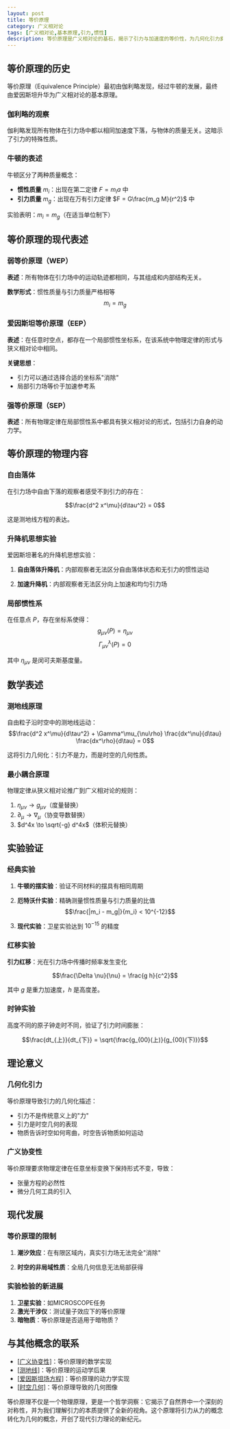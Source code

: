 ```yaml
---
layout: post
title: 等价原理
category: 广义相对论
tags: [广义相对论,基本原理,引力,惯性]
description: 等价原理是广义相对论的基石，揭示了引力与加速度的等价性，为几何化引力奠定基础
---
```


## 等价原理的历史

等价原理（Equivalence Principle）最初由伽利略发现，经过牛顿的发展，最终由爱因斯坦升华为广义相对论的基本原理。

### 伽利略的观察

伽利略发现所有物体在引力场中都以相同加速度下落，与物体的质量无关。这暗示了引力的特殊性质。

### 牛顿的表述

牛顿区分了两种质量概念：
- **惯性质量** $m_i$：出现在第二定律 $F = m_i a$ 中
- **引力质量** $m_g$：出现在万有引力定律 $F = G\frac{m_g M}{r^2}$ 中

实验表明：$m_i = m_g$（在适当单位制下）

## 等价原理的现代表述

### 弱等价原理（WEP）

**表述**：所有物体在引力场中的运动轨迹都相同，与其组成和内部结构无关。

**数学形式**：惯性质量与引力质量严格相等
$$m_i = m_g$$

### 爱因斯坦等价原理（EEP）

**表述**：在任意时空点，都存在一个局部惯性坐标系，在该系统中物理定律的形式与狭义相对论中相同。

**关键思想**：
- 引力可以通过选择合适的坐标系"消除"
- 局部引力场等价于加速参考系

### 强等价原理（SEP）

**表述**：所有物理定律在局部惯性系中都具有狭义相对论的形式，包括引力自身的动力学。

## 等价原理的物理内容

### 自由落体

在引力场中自由下落的观察者感受不到引力的存在：

$$\frac{d^2 x^\mu}{d\tau^2} = 0$$

这是测地线方程的表达。

### 升降机思想实验

爱因斯坦著名的升降机思想实验：

1. **自由落体升降机**：内部观察者无法区分自由落体状态和无引力的惯性运动

2. **加速升降机**：内部观察者无法区分向上加速和均匀引力场

### 局部惯性系

在任意点 $P$，存在坐标系使得：
$$g_{\mu\nu}(P) = \eta_{\mu\nu}$$
$$\Gamma^\lambda_{\mu\nu}(P) = 0$$

其中 $\eta_{\mu\nu}$ 是闵可夫斯基度量。

## 数学表述

### 测地线原理

自由粒子沿时空中的测地线运动：
$$\frac{d^2 x^\mu}{d\tau^2} + \Gamma^\mu_{\nu\rho} \frac{dx^\nu}{d\tau} \frac{dx^\rho}{d\tau} = 0$$

这将引力几何化：引力不是力，而是时空的几何性质。

### 最小耦合原理

物理定律从狭义相对论推广到广义相对论的规则：

1. $\eta_{\mu\nu} \to g_{\mu\nu}$（度量替换）
2. $\partial_\mu \to \nabla_\mu$（协变导数替换）
3. $d^4x \to \sqrt{-g} d^4x$（体积元替换）

## 实验验证

### 经典实验

1. **牛顿的摆实验**：验证不同材料的摆具有相同周期

2. **厄特沃什实验**：精确测量惯性质量与引力质量的比值
   $$\frac{|m_i - m_g|}{m_i} < 10^{-12}$$

3. **现代实验**：卫星实验达到 $10^{-15}$ 的精度

### 红移实验

**引力红移**：光在引力场中传播时频率发生变化

$$\frac{\Delta \nu}{\nu} = \frac{g h}{c^2}$$

其中 $g$ 是重力加速度，$h$ 是高度差。

### 时钟实验

高度不同的原子钟走时不同，验证了引力时间膨胀：

$$\frac{dt_{上}}{dt_{下}} = \sqrt{\frac{g_{00}(上)}{g_{00}(下)}}$$

## 理论意义

### 几何化引力

等价原理导致引力的几何化描述：
- 引力不是传统意义上的"力"
- 引力是时空几何的表现
- 物质告诉时空如何弯曲，时空告诉物质如何运动

### 广义协变性

等价原理要求物理定律在任意坐标变换下保持形式不变，导致：
- 张量方程的必然性
- 微分几何工具的引入

## 现代发展

### 等价原理的限制

1. **潮汐效应**：在有限区域内，真实引力场无法完全"消除"

2. **时空的非局域性质**：全局几何信息无法局部获得

### 实验检验的新进展

1. **卫星实验**：如MICROSCOPE任务
2. **激光干涉仪**：测试量子效应下的等价原理
3. **暗物质**：等价原理是否适用于暗物质？

## 与其他概念的联系

- [[广义协变性]]()：等价原理的数学实现
- [[测地线]]()：等价原理的运动学后果
- [[爱因斯坦场方程]](2023-11-16-爱因斯坦场方程.md)：等价原理的动力学实现
- [[时空几何]]()：等价原理导致的几何图像

等价原理不仅是一个物理原理，更是一个哲学洞察：它揭示了自然界中一个深刻的对称性，并为我们理解引力的本质提供了全新的视角。这个原理将引力从力的概念转化为几何的概念，开创了现代引力理论的新纪元。 